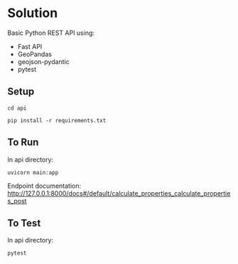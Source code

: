 # Solution

Basic Python REST API using:

- Fast API
- GeoPandas
- geojson-pydantic
- pytest

## Setup

```
cd api

pip install -r requirements.txt
```

## To Run

In api directory:

```
uvicorn main:app
```

Endpoint documentation: http://127.0.0.1:8000/docs#/default/calculate_properties_calculate_properties_post

## To Test

In api directory:

```
pytest
```
